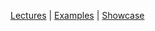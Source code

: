 [Lectures](/cim443/lectures)
\|
[Examples](/cim443/examples)
\|
[Showcase](/cim443/showcase)

<!--
<nav>
  <table>
    <tr>
      <td>
        <a href="/lectures/">Lectures</a>
      </td>
      <td>
        <a href="/examples/">Examples</a>
      </td>
      <td>
        <a href="showcase/">Showcase</a>
      </td>
    </tr>
  </table>
</nav>
-->
